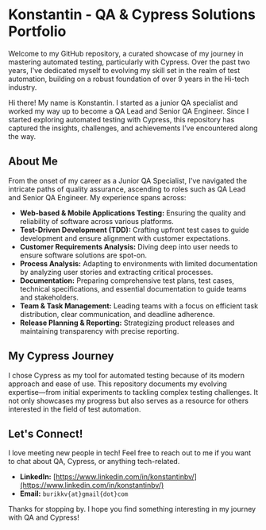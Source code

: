 # Konstantin - QA & Cypress Solutions Portfolio

Welcome to my GitHub repository, a curated showcase of my journey in mastering automated testing, particularly with Cypress. Over the past two years, I've dedicated myself to evolving my skill set in the realm of test automation, building on a robust foundation of over 9 years in the Hi-tech industry.

Hi there! My name is Konstantin. I started as a junior QA specialist and worked my way up to become a QA Lead and Senior QA Engineer. Since I started exploring automated testing with Cypress, this repository has captured the insights, challenges, and achievements I’ve encountered along the way.

## About Me

From the onset of my career as a Junior QA Specialist, I've navigated the intricate paths of quality assurance, ascending to roles such as QA Lead and Senior QA Engineer. My experience spans across:

- **Web-based & Mobile Applications Testing:** Ensuring the quality and reliability of software across various platforms.
- **Test-Driven Development (TDD):** Crafting upfront test cases to guide development and ensure alignment with customer expectations.
- **Customer Requirements Analysis:** Diving deep into user needs to ensure software solutions are spot-on.
- **Process Analysis:** Adapting to environments with limited documentation by analyzing user stories and extracting critical processes.
- **Documentation:** Preparing comprehensive test plans, test cases, technical specifications, and essential documentation to guide teams and stakeholders.
- **Team & Task Management:** Leading teams with a focus on efficient task distribution, clear communication, and deadline adherence.
- **Release Planning & Reporting:** Strategizing product releases and maintaining transparency with precise reporting.

## My Cypress Journey

I chose Cypress as my tool for automated testing because of its modern approach and ease of use. This repository documents my evolving expertise—from initial experiments to tackling complex testing challenges. It not only showcases my progress but also serves as a resource for others interested in the field of test automation.

## Let's Connect!

I love meeting new people in tech! Feel free to reach out to me if you want to chat about QA, Cypress, or anything tech-related.

- **LinkedIn:** [https://www.linkedin.com/in/konstantinbv/](https://www.linkedin.com/in/konstantinbv/)
- **Email:** `burikkv{at}gmail{dot}com`

Thanks for stopping by. I hope you find something interesting in my journey with QA and Cypress!
